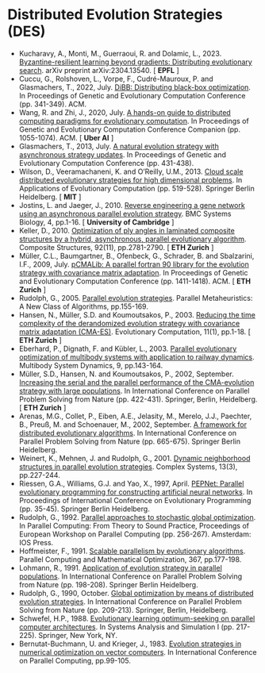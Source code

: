 # Distributed Evolution Strategies (DES)

* Kucharavy, A., Monti, M., Guerraoui, R. and Dolamic, L., 2023. [Byzantine-resilient learning beyond gradients: Distributing evolutionary search](https://arxiv.org/abs/2304.13540). arXiv preprint arXiv:2304.13540. [ **EPFL** ]
* Cuccu, G., Rolshoven, L., Vorpe, F., Cudré-Mauroux, P. and Glasmachers, T., 2022, July. [DiBB: Distributing black-box optimization](https://dl.acm.org/doi/abs/10.1145/3512290.3528764). In Proceedings of Genetic and Evolutionary Computation Conference (pp. 341-349). ACM.
* Wang, R. and Zhi, J., 2020, July. [A hands-on guide to distributed computing paradigms for evolutionary computation](https://dl.acm.org/doi/abs/10.1145/3377929.3389880). In Proceedings of Genetic and Evolutionary Computation Conference Companion (pp. 1055-1074). ACM. [ **Uber AI** ]
* Glasmachers, T., 2013, July. [A natural evolution strategy with asynchronous strategy updates](https://dl.acm.org/doi/abs/10.1145/2463372.2463424). In Proceedings of Genetic and Evolutionary Computation Conference (pp. 431-438).
* Wilson, D., Veeramachaneni, K. and O’Reilly, U.M., 2013. [Cloud scale distributed evolutionary strategies for high dimensional problems](https://link.springer.com/chapter/10.1007/978-3-642-37192-9_52). In Applications of Evolutionary Computation (pp. 519-528). Springer Berlin Heidelberg. [ **MIT** ]
* Jostins, L. and Jaeger, J., 2010. [Reverse engineering a gene network using an asynchronous parallel evolution strategy](https://link.springer.com/article/10.1186/1752-0509-4-17). BMC Systems Biology, 4, pp.1-16. [ **University of Cambridge** ]
* Keller, D., 2010. [Optimization of ply angles in laminated composite structures by a hybrid, asynchronous, parallel evolutionary algorithm](https://www.sciencedirect.com/science/article/abs/pii/S0263822310001376). Composite Structures, 92(11), pp.2781-2790. [ **ETH Zurich** ]
* Müller, C.L., Baumgartner, B., Ofenbeck, G., Schrader, B. and Sbalzarini, I.F., 2009, July. [pCMALib: A parallel fortran 90 library for the evolution strategy with covariance matrix adaptation](https://dl.acm.org/doi/abs/10.1145/1569901.1570090). In Proceedings of Genetic and Evolutionary Computation Conference (pp. 1411-1418). ACM. [ **ETH Zurich** ]
* Rudolph, G., 2005. [Parallel evolution strategies](https://www.wiley.com/en-ie/Parallel+Metaheuristics:+A+New+Class+of+Algorithms-p-9780471739371). Parallel Metaheuristics: A New Class of Algorithms, pp.155-169.
* Hansen, N., Müller, S.D. and Koumoutsakos, P., 2003. [Reducing the time complexity of the derandomized evolution strategy with covariance matrix adaptation (CMA-ES)](https://direct.mit.edu/evco/article-abstract/11/1/1/1139/Reducing-the-Time-Complexity-of-the-Derandomized). Evolutionary Computation, 11(1), pp.1-18. [ **ETH Zurich** ]
* Eberhard, P., Dignath, F. and Kübler, L., 2003. [Parallel evolutionary optimization of multibody systems with application to railway dynamics](https://link.springer.com/article/10.1023/A:1022515214842). Multibody System Dynamics, 9, pp.143-164.
* Müller, S.D., Hansen, N. and Koumoutsakos, P., 2002, September. [Increasing the serial and the parallel performance of the CMA-evolution strategy with large populations](https://link.springer.com/chapter/10.1007/3-540-45712-7_41). In International Conference on Parallel Problem Solving from Nature (pp. 422-431). Springer, Berlin, Heidelberg. [ **ETH Zurich** ]
* Arenas, M.G., Collet, P., Eiben, A.E., Jelasity, M., Merelo, J.J., Paechter, B., Preuß, M. and Schoenauer, M., 2002, September. [A framework for distributed evolutionary algorithms](https://link.springer.com/chapter/10.1007/3-540-45712-7_64). In International Conference on Parallel Problem Solving from Nature (pp. 665-675). Springer Berlin Heidelberg.
* Weinert, K., Mehnen, J. and Rudolph, G., 2001. [Dynamic neighborhood structures in parallel evolution strategies](https://content.wolfram.com/uploads/sites/13/2018/02/13-3-3.pdf). Complex Systems, 13(3), pp.227-244.
* Riessen, G.A., Williams, G.J. and Yao, X., 1997, April. [PEPNet: Parallel evolutionary programming for constructing artificial neural networks](https://link.springer.com/chapter/10.1007/BFb0014799). In Proceedings of International Conference on Evolutionary Programming (pp. 35-45). Springer Berlin Heidelberg.
* Rudolph, G., 1992. [Parallel approaches to stochastic global optimization](https://citeseerx.ist.psu.edu/document?repid=rep1&type=pdf&doi=b3fed58ecbda2a02fc2741e5add9c6ec44effdda). In Parallel Computing: From Theory to Sound Practice, Proceedings of European Workshop on Parallel Computing (pp. 256-267). Amsterdam: IOS Press.
* Hoffmeister, F., 1991. [Scalable parallelism by evolutionary algorithms](https://link.springer.com/chapter/10.1007/978-3-642-95665-2_11). Parallel Computing and Mathematical Optimization, 367, pp.177-198.
* Lohmann, R., 1991. [Application of evolution strategy in parallel populations](https://link.springer.com/chapter/10.1007/BFb0029753). In International Conference on Parallel Problem Solving from Nature (pp. 198-208). Springer Berlin Heidelberg.
* Rudolph, G., 1990, October. [Global optimization by means of distributed evolution strategies](https://link.springer.com/chapter/10.1007/BFb0029754). In International Conference on Parallel Problem Solving from Nature (pp. 209-213). Springer, Berlin, Heidelberg.
* Schwefel, H.P., 1988. [Evolutionary learning optimum-seeking on parallel computer architectures](https://link.springer.com/chapter/10.1007/978-1-4684-6389-7_46). In Systems Analysis and Simulation I (pp. 217-225). Springer, New York, NY.
* Bernutat-Buchmann, U. and Krieger, J., 1983. [Evolution strategies in numerical optimization on vector computers](https://archive.org/details/parallelcomputin0000inte_a7w6/page/104/mode/2up). In International Conference on Parallel Computing, pp.99-105.

